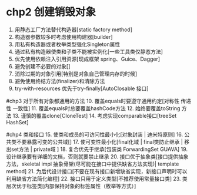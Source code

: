 # chp2 创建销毁对象
1. 用静态工厂方法替代构造器[static factory method]
2. 构造器参数较多时考虑使用构建器[builder]
3. 用私有构造器或者枚举类型强化Singleton属性
4. 通过私有构造器使类和子类不能被实例化[一些工具类仅静态方法]
5. 优先使用依赖注入引用资源[现成框架 spring、Guice、Dagger]
6. 避免创建不必要的对象[]
7. 消除过期的对象引用[特别是对象自己管理内存的时候]
8. 避免使用终结方法(finalizer)和清除方法
9. try-with-resources 优先于try-finally[AutoClosable 接口]

#chp3 对于所有对象都通用的方法
10. 覆盖equals时要遵守通用约定[对称性 传递性 一致性]
11. 覆盖equals时总要覆盖hashCode方法
12. 始终要覆盖toString 方法
13. 谨慎的覆盖clone[CloneTest]
14. 考虑实现comparable接口[treeSet HashSet]

#chp4 类和接口
15. 使类和成员的可访问性最小化[对象封装 | 迪米特原则]
16. 公共类不要暴露可变的公共域[]
17. 使可变性最小化[final化域 | final类防止继承 | 移出set方法 | private域  ]
18. 复合优先于继承[包装类 ForwardingSet GUAVA]
19. 设计继承要有详细的文档，否则就要禁止继承
20. 接口优于抽象类[接口提供抽象方法，skeletal impl 抽象骨架(尽可能在接口中提供缺省方法实现)| template method]
21. 为后代设计接口[不要在现有接口新增缺省实现，新接口声明时可以利用缺省方法简化编程]
22. 接口只用于定义类型[不推荐使用常量接口类]
23. 类层次优于标签类[内部保持对象的标签属性（枚举等方式）]
